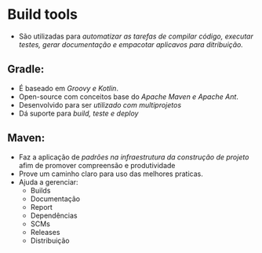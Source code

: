 # Build tools

- São utilizadas para *automatizar as tarefas de compilar código, executar testes, gerar documentação e empacotar
  aplicavos para ditribuição.*

## Gradle:
- É baseado em *Groovy e Kotlin*.
- Open-source com conceitos base do *Apache Maven e Apache Ant*.
- Desenvolvido para ser *utilizado com multiprojetos*
- Dá suporte para *build, teste e deploy*

## Maven:
- Faz a aplicação de *padrões na infraestrutura da construção de projeto* afim de promover compreensão e produtividade
- Prove um caminho claro para uso das melhores praticas.
- Ajuda a gerenciar:
  - Builds
  - Documentação
  - Report
  - Dependências
  - SCMs
  - Releases
  - Distribuição
